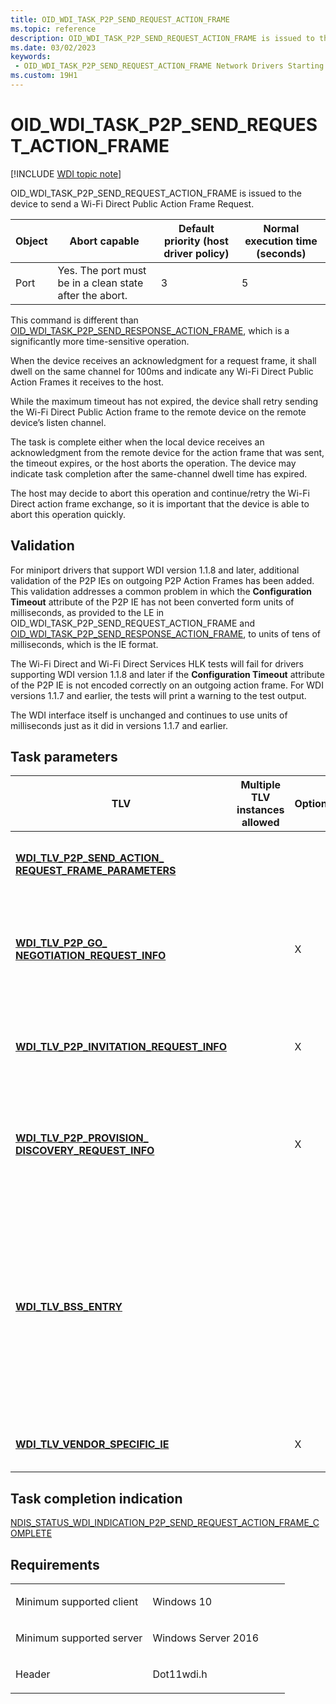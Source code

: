 ```yaml
---
title: OID_WDI_TASK_P2P_SEND_REQUEST_ACTION_FRAME
ms.topic: reference
description: OID_WDI_TASK_P2P_SEND_REQUEST_ACTION_FRAME is issued to the device to send a Wi-Fi Direct Public Action Frame Request.
ms.date: 03/02/2023
keywords:
 - OID_WDI_TASK_P2P_SEND_REQUEST_ACTION_FRAME Network Drivers Starting with Windows Vista
ms.custom: 19H1
---
```


# OID\_WDI\_TASK\_P2P\_SEND\_REQUEST\_ACTION\_FRAME

[!INCLUDE [WDI topic note](../includes/wdi-version-warning.md)]


OID\_WDI\_TASK\_P2P\_SEND\_REQUEST\_ACTION\_FRAME is issued to the device to send a Wi-Fi Direct Public Action Frame Request.

| Object | Abort capable                                           | Default priority (host driver policy) | Normal execution time (seconds) |
|--------|---------------------------------------------------------|---------------------------------------|---------------------------------|
| Port   | Yes. The port must be in a clean state after the abort. | 3                                     | 5                               |

 

This command is different than [OID\_WDI\_TASK\_P2P\_SEND\_RESPONSE\_ACTION\_FRAME](oid-wdi-task-p2p-send-response-action-frame.md), which is a significantly more time-sensitive operation.

When the device receives an acknowledgment for a request frame, it shall dwell on the same channel for 100ms and indicate any Wi-Fi Direct Public Action Frames it receives to the host.

While the maximum timeout has not expired, the device shall retry sending the Wi-Fi Direct Public Action frame to the remote device on the remote device’s listen channel.

The task is complete either when the local device receives an acknowledgment from the remote device for the action frame that was sent, the timeout expires, or the host aborts the operation. The device may indicate task completion after the same-channel dwell time has expired.

The host may decide to abort this operation and continue/retry the Wi-Fi Direct action frame exchange, so it is important that the device is able to abort this operation quickly.

## Validation

For miniport drivers that support WDI version 1.1.8 and later, additional validation of the P2P IEs on outgoing P2P Action Frames has been added. This validation addresses a common problem in which the **Configuration Timeout** attribute of the P2P IE has not been converted form units of milliseconds, as provided to the LE in OID_WDI_TASK_P2P_SEND_REQUEST_ACTION_FRAME and [OID_WDI_TASK_P2P_SEND_RESPONSE_ACTION_FRAME](oid-wdi-task-p2p-send-response-action-frame.md), to units of tens of milliseconds, which is the IE format.

The Wi-Fi Direct and Wi-Fi Direct Services HLK tests will fail for drivers supporting WDI version 1.1.8 and later if the **Configuration Timeout** attribute of the P2P IE is not encoded correctly on an outgoing action frame. For WDI versions 1.1.7 and earlier, the tests will print a warning to the test output.

The WDI interface itself is unchanged and continues to use units of milliseconds just as it did in versions 1.1.7 and earlier.

## Task parameters


<table>
<colgroup>
<col width="25%" />
<col width="25%" />
<col width="25%" />
<col width="25%" />
</colgroup>
<thead>
<tr class="header">
<th>TLV</th>
<th>Multiple TLV instances allowed</th>
<th>Optional</th>
<th>Description</th>
</tr>
</thead>
<tbody>
<tr class="odd">
<td><a href="/windows-hardware/drivers/network/wdi-tlv-p2p-send-action-request-frame-parameters" data-raw-source="[&lt;strong&gt;WDI_TLV_P2P_SEND_ACTION_ REQUEST_FRAME_PARAMETERS&lt;/strong&gt;](./wdi-tlv-p2p-send-action-request-frame-parameters.md)"><strong>WDI_TLV_P2P_SEND_ACTION_ REQUEST_FRAME_PARAMETERS</strong></a></td>
<td></td>
<td></td>
<td>Parameters such as action frame type, device address of target peer adapter, and dialog token.</td>
</tr>
<tr class="even">
<td><a href="/windows-hardware/drivers/network/wdi-tlv-p2p-go-negotiation-request-info" data-raw-source="[&lt;strong&gt;WDI_TLV_P2P_GO_ NEGOTIATION_REQUEST_INFO&lt;/strong&gt;](./wdi-tlv-p2p-go-negotiation-request-info.md)"><strong>WDI_TLV_P2P_GO_ NEGOTIATION_REQUEST_INFO</strong></a></td>
<td></td>
<td>X</td>
<td>GO Negotiation Request Parameters. THe port shall only examine this structure if wfdRequestFrameType is a GO Negotiation request.</td>
</tr>
<tr class="odd">
<td><a href="/windows-hardware/drivers/network/wdi-tlv-p2p-invitation-request-info" data-raw-source="[&lt;strong&gt;WDI_TLV_P2P_INVITATION_REQUEST_INFO&lt;/strong&gt;](./wdi-tlv-p2p-invitation-request-info.md)"><strong>WDI_TLV_P2P_INVITATION_REQUEST_INFO</strong></a></td>
<td></td>
<td>X</td>
<td>Invitation Request Parameters. The port shall only examine this structure if wfdRequestFrameType is an Invitation request.</td>
</tr>
<tr class="even">
<td><a href="/windows-hardware/drivers/network/wdi-tlv-p2p-provision-discovery-request-info" data-raw-source="[&lt;strong&gt;WDI_TLV_P2P_PROVISION_ DISCOVERY_REQUEST_INFO&lt;/strong&gt;](./wdi-tlv-p2p-provision-discovery-request-info.md)"><strong>WDI_TLV_P2P_PROVISION_ DISCOVERY_REQUEST_INFO</strong></a></td>
<td></td>
<td>X</td>
<td>Provision Discovery Request Parameters. The port shall only examine this structure if wfdRequestFrameType is an Provision Discovery request.</td>
</tr>
<tr class="odd">
<td><a href="/windows-hardware/drivers/network/wdi-tlv-bss-entry" data-raw-source="[&lt;strong&gt;WDI_TLV_BSS_ENTRY&lt;/strong&gt;](./wdi-tlv-bss-entry.md)"><strong>WDI_TLV_BSS_ENTRY</strong></a></td>
<td></td>
<td></td>
<td><p>The device discovery entry as returned by the Wi-Fi Direct Discovery task from the port.</p>
<p>This is provided so the port does not need to remember its discovery database in order to send Wi-Fi Direct Action Frame Requests to remote Wi-Fi Direct devices without requiring a discovery.</p></td>
</tr>
<tr class="even">
<td><a href="/windows-hardware/drivers/network/wdi-tlv-vendor-specific-ie" data-raw-source="[&lt;strong&gt;WDI_TLV_VENDOR_SPECIFIC_IE&lt;/strong&gt;](./wdi-tlv-vendor-specific-ie.md)"><strong>WDI_TLV_VENDOR_SPECIFIC_IE</strong></a></td>
<td></td>
<td>X</td>
<td>One or more IEs that must be included in the frame sent by the port.</td>
</tr>
</tbody>
</table>

 

## Task completion indication


[NDIS\_STATUS\_WDI\_INDICATION\_P2P\_SEND\_REQUEST\_ACTION\_FRAME\_COMPLETE](ndis-status-wdi-indication-p2p-send-request-action-frame-complete.md)

## Requirements

<table>
<colgroup>
<col width="50%" />
<col width="50%" />
</colgroup>
<tbody>
<tr class="odd">
<td><p>Minimum supported client</p></td>
<td><p>Windows 10</p></td>
</tr>
<tr class="even">
<td><p>Minimum supported server</p></td>
<td><p>Windows Server 2016</p></td>
</tr>
<tr class="odd">
<td><p>Header</p></td>
<td>Dot11wdi.h</td>
</tr>
</tbody>
</table>

